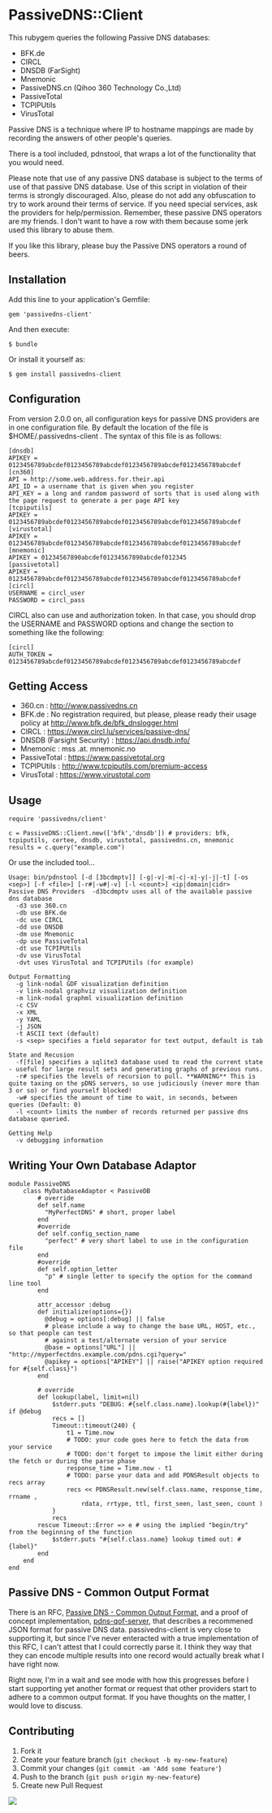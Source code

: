 # PassiveDNS::Client

This rubygem queries the following Passive DNS databases: 

* BFK.de
* CIRCL
* DNSDB (FarSight)
* Mnemonic
* PassiveDNS.cn (Qihoo 360 Technology Co.,Ltd)
* PassiveTotal
* TCPIPUtils
* VirusTotal

Passive DNS is a technique where IP to hostname mappings are made by recording the answers of other people's queries.  

There is a tool included, pdnstool, that wraps a lot of the functionality that you would need.

Please note that use of any passive DNS database is subject to the terms of use of that passive DNS database.  Use of this script in violation of their terms is strongly discouraged.  Also, please do not add any obfuscation to try to work around their terms of service.  If you need special services, ask the providers for help/permission.  Remember, these passive DNS operators are my friends.  I don't want to have a row with them because some jerk used this library to abuse them.

If you like this library, please buy the Passive DNS operators a round of beers.

## Installation

Add this line to your application's Gemfile:

    gem 'passivedns-client'

And then execute:

    $ bundle

Or install it yourself as:

    $ gem install passivedns-client

## Configuration

From version 2.0.0 on, all configuration keys for passive DNS providers are in one configuration file.  By default the location of the file is $HOME/.passivedns-client .  The syntax of this file is as follows:

	[dnsdb]
	APIKEY = 0123456789abcdef0123456789abcdef0123456789abcdef0123456789abcdef
	[cn360]
	API = http://some.web.address.for.their.api
	API_ID = a username that is given when you register
	API_KEY = a long and random password of sorts that is used along with the page request to generate a per page API key
	[tcpiputils]
	APIKEY = 0123456789abcdef0123456789abcdef0123456789abcdef0123456789abcdef
	[virustotal]
	APIKEY = 0123456789abcdef0123456789abcdef0123456789abcdef0123456789abcdef
	[mnemonic]
	APIKEY = 01234567890abcdef01234567890abcdef012345
	[passivetotal]
	APIKEY = 0123456789abcdef0123456789abcdef0123456789abcdef0123456789abcdef
	[circl]
	USERNAME = circl_user
	PASSWORD = circl_pass

CIRCL also can use and authorization token.  In that case, you should drop the USERNAME and PASSWORD options and change the section to something like the following:

	[circl]
	AUTH_TOKEN = 0123456789abcdef0123456789abcdef0123456789abcdef0123456789abcdef

## Getting Access
* 360.cn : http://www.passivedns.cn
* BFK.de : No registration required, but please, please ready their usage policy at http://www.bfk.de/bfk_dnslogger.html
* CIRCL : https://www.circl.lu/services/passive-dns/
* DNSDB (Farsight Security) : https://api.dnsdb.info/
* Mnemonic : mss .at. mnemonic.no
* PassiveTotal : https://www.passivetotal.org
* TCPIPUtils : http://www.tcpiputils.com/premium-access
* VirusTotal : https://www.virustotal.com

## Usage

	require 'passivedns/client'
	
	c = PassiveDNS::Client.new(['bfk','dnsdb']) # providers: bfk, tcpiputils, certee, dnsdb, virustotal, passivedns.cn, mnemonic
	results = c.query("example.com")
	

Or use the included tool...

	Usage: bin/pdnstool [-d [3bcdmptv]] [-g|-v|-m|-c|-x|-y|-j|-t] [-os <sep>] [-f <file>] [-r#|-w#|-v] [-l <count>] <ip|domain|cidr>
	Passive DNS Providers  -d3bcdmptv uses all of the available passive dns database
	  -d3 use 360.cn
	  -db use BFK.de
	  -dc use CIRCL
	  -dd use DNSDB
	  -dm use Mnemonic
	  -dp use PassiveTotal
	  -dt use TCPIPUtils
	  -dv use VirusTotal
	  -dvt uses VirusTotal and TCPIPUtils (for example)
	  
	Output Formatting
	  -g link-nodal GDF visualization definition
	  -v link-nodal graphviz visualization definition
	  -m link-nodal graphml visualization definition
	  -c CSV
	  -x XML
	  -y YAML
	  -j JSON
	  -t ASCII text (default)
	  -s <sep> specifies a field separator for text output, default is tab
	  
	State and Recusion
	  -f[file] specifies a sqlite3 database used to read the current state - useful for large result sets and generating graphs of previous runs.
	  -r# specifies the levels of recursion to pull. **WARNING** This is quite taxing on the pDNS servers, so use judiciously (never more than 3 or so) or find yourself blocked!
	  -w# specifies the amount of time to wait, in seconds, between queries (Default: 0)
	  -l <count> limits the number of records returned per passive dns database queried.
	  
	Getting Help
	  -v debugging information

## Writing Your Own Database Adaptor

	module PassiveDNS
		class MyDatabaseAdaptor < PassiveDB
			# override
		    def self.name
		      "MyPerfectDNS" # short, proper label
		    end
		    #override
		    def self.config_section_name
		      "perfect" # very short label to use in the configuration file
		    end
		    #override
		    def self.option_letter
		      "p" # single letter to specify the option for the command line tool
		    end
    
		    attr_accessor :debug
			def initialize(options={})
			  @debug = options[:debug] || false
			  # please include a way to change the base URL, HOST, etc., so that people can test
			  # against a test/alternate version of your service
		      @base = options["URL"] || "http://myperfectdns.example.com/pdns.cgi?query="
			  @apikey = options["APIKEY"] || raise("APIKEY option required for #{self.class}")
			end
			
			# override
			def lookup(label, limit=nil)
				$stderr.puts "DEBUG: #{self.class.name}.lookup(#{label})" if @debug
				recs = []
				Timeout::timeout(240) {
					t1 = Time.now
					# TODO: your code goes here to fetch the data from your service
					# TODO: don't forget to impose the limit either during the fetch or during the parse phase
					response_time = Time.now - t1
					# TODO: parse your data and add PDNSResult objects to recs array
					recs << PDNSResult.new(self.class.name, response_time, rrname ,
						rdata, rrtype, ttl, first_seen, last_seen, count )
				}
				recs
			rescue Timeout::Error => e # using the implied "begin/try" from the beginning of the function
				$stderr.puts "#{self.class.name} lookup timed out: #{label}"
			end
		end
	end

## Passive DNS - Common Output Format

There is an RFC, <a href='http://tools.ietf.org/html/draft-dulaunoy-kaplan-passive-dns-cof-01'>Passive DNS - Common Output Format</a>, and a proof of concept implementation, <a href='https://github.com/adulau/pdns-qof-server'>pdns-qof-server</a>, that describes a recommened JSON format for passive DNS data.  passivedns-client is very close to supporting it, but since I've never enteracted with a true implementation of this RFC, I can't attest that I could correctly parse it.  I think they way that they can encode multiple results into one record would actually break what I have right now.

Right now, I'm in a wait and see mode with how this progresses before I start supporting yet another format or request that other providers start to adhere to a common output format.  If you have thoughts on the matter, I would love to discuss.

## Contributing

1. Fork it
2. Create your feature branch (`git checkout -b my-new-feature`)
3. Commit your changes (`git commit -am 'Add some feature'`)
4. Push to the branch (`git push origin my-new-feature`)
5. Create new Pull Request

<a href='mailto:github@chrisleephd[dot]us[stop here]xxx'><img src='http://chrisleephd.us/images/github-email.png?passivedns-client'></a>
